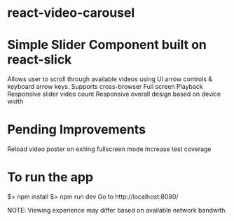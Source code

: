 # react-video-carousel

Simple Slider Component built on react-slick
=============================================

 Allows user to scroll through available videos using UI arrow controls & keyboard arrow keys.
 Supports cross-browser Full screen Playback
 Responsive slider video count 
 Responsive overall design based on device width

Pending Improvements
=============================================

 Reload video poster on exiting fullscreen mode
 Increase test coverage

To run the app
==============================================
 $> npm install
 $> npm run dev
 Go to http://localhost:8080/

 NOTE: Viewing experience may differ based on available network bandwith.
